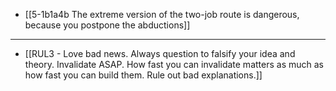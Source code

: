 - [[5-1b1a4b The extreme version of the two-job route is dangerous, because you postpone the abductions]]
---
- [[RUL3 - Love bad news. Always question to falsify your idea and theory. Invalidate ASAP. How fast you can invalidate matters as much as how fast you can build them. Rule out bad explanations.]]
